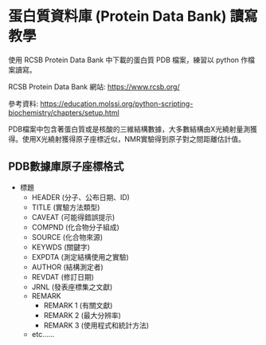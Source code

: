 # 蛋白質資料庫 (Protein Data Bank) 讀寫教學

使用 RCSB Protein Data Bank 中下載的蛋白質 PDB 檔案，練習以 python 作檔案讀寫。

RCSB Protein Data Bank 網站: https://www.rcsb.org/ 

參考資料: https://education.molssi.org/python-scripting-biochemistry/chapters/setup.html

PDB檔案中包含著蛋白質或是核酸的三維結構數據，大多數結構由X光繞射量測獲得。使用X光繞射獲得原子座標近似，NMR實驗得到原子對之間距離估計值。

## PDB數據庫原子座標格式
* 標題
  * HEADER (分子、公布日期、ID)
  * TITLE (實驗方法類型)
  * CAVEAT (可能得錯誤提示)
  * COMPND (化合物分子組成)
  * SOURCE (化合物來源)
  * KEYWDS (關鍵字)
  * EXPDTA (測定結構使用之實驗)
  * AUTHOR (結構測定者)
  * REVDAT (修訂日期)
  * JRNL (發表座標集之文獻)
  * REMARK
    * REMARK 1 (有關文獻)
    * REMARK 2 (最大分辨率)
    * REMARK 3 (使用程式和統計方法)
  * etc......
